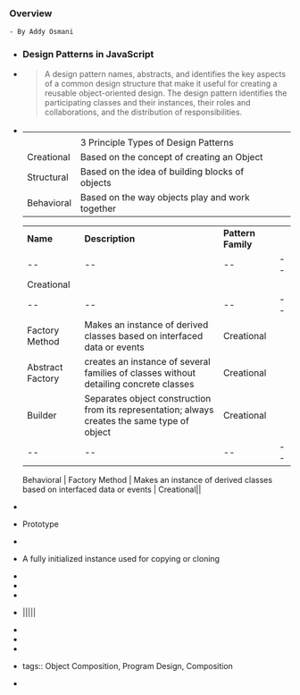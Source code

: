 ### Overview
	- By Addy Osmani
- ### Design Patterns in JavaScript
- > A design pattern names, abstracts, and identifies the key aspects of a common design structure that make it useful for creating a reusable object-oriented design. The design pattern identifies the participating classes and their instances, their roles and collaborations, and the distribution of responsibilities.
- |||||
  |--|--|--|--|
  |||||
  ||3 Principle Types of Design Patterns|||
  |Creational|Based on the concept of creating an Object|||
  |Structural|Based on the idea of building blocks of objects|||
  |Behavioral|Based on the way objects play and work together|||
  
  |||||
  |--|--|--|--|
  |**Name**|**Description**|**Pattern Family**|
  |--|--|--|--|
  |Creational |
  |--|--|--|--|
  | Factory Method | Makes an instance of derived classes based on interfaced data or events | Creational||
  | Abstract Factory | creates an instance of several families of classes without detailing concrete classes | Creational||
  | Builder | Separates object construction from its representation; always creates the same type of object | Creational ||
  |--|--|--|--|
  Behavioral
  | Factory Method | Makes an instance of derived classes based on interfaced data or events | Creational||
-
- Prototype
-
- A fully initialized instance used for copying or cloning
-
-
-
- |||||
-
-
-
- tags:: Object Composition, Program Design, Composition
-